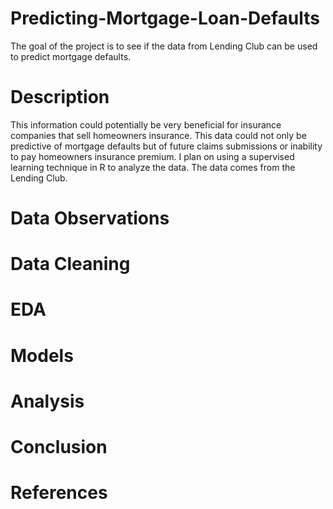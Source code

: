 # Predicting-Mortgage-Loan-Defaults
The goal of the project is to see if the data from Lending Club can be used to predict mortgage defaults.  

# Description


This information could potentially be very beneficial for insurance companies that sell homeowners insurance.  This data could not only be predictive of mortgage defaults but of future claims submissions or inability to pay homeowners insurance premium.  I plan on using a supervised learning technique in R to analyze the data.  The data comes from the Lending Club.  
# Data Observations

# Data Cleaning

# EDA

# Models

# Analysis

# Conclusion

# References 
